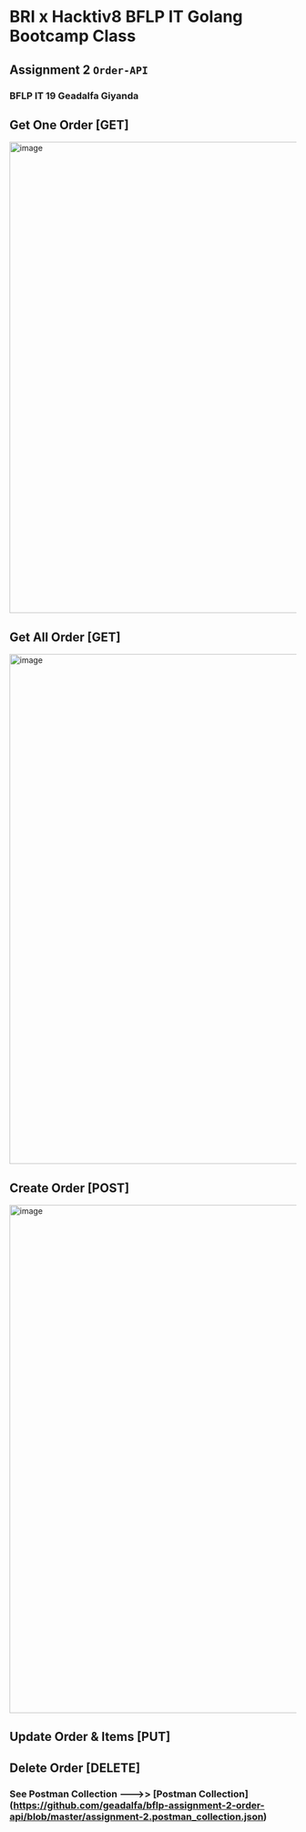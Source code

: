 # BRI x Hacktiv8 BFLP IT Golang Bootcamp Class
## Assignment 2 `Order-API`
### BFLP IT 19 Geadalfa Giyanda

## Get One Order [GET]
<img width="828" alt="image" src="https://github.com/geadalfa/bflp-assignment-2-order-api/assets/52628488/44e7457e-24af-4f3a-bc9f-930a18b8cbd6">

## Get All Order [GET]
<img width="896" alt="image" src="https://github.com/geadalfa/bflp-assignment-2-order-api/assets/52628488/c46d601b-323d-4590-8ba0-23368cedde53">

## Create Order [POST]
<img width="893" alt="image" src="https://github.com/geadalfa/bflp-assignment-2-order-api/assets/52628488/a9d0aacd-2b89-4aee-897b-938348dbb3cc">

## Update Order & Items [PUT]

## Delete Order [DELETE]

### See Postman Collection --->> [Postman Collection] (https://github.com/geadalfa/bflp-assignment-2-order-api/blob/master/assignment-2.postman_collection.json)
